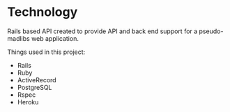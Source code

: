 # Technology

Rails based API created to provide API and back end support for a pseudo-madlibs web application.

Things used in this project:

* Rails
* Ruby
* ActiveRecord
* PostgreSQL
* Rspec
* Heroku
